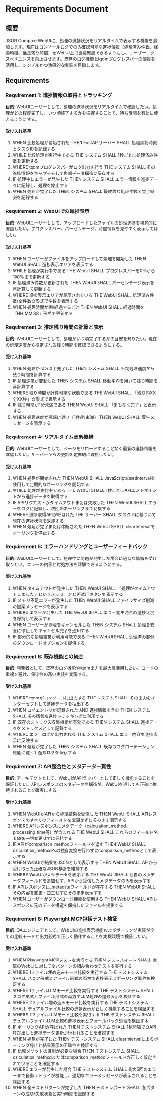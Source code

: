 # Requirements Document

## 概要
JSON Compare WebUIに、処理の進捗状況をリアルタイムで表示する機能を追加します。現在はコンソールログでのみ確認可能な進捗情報（処理済み件数、経過時間、推定残り時間）をWebUI上で直接確認できるようにし、ユーザーエクスペリエンスを向上させます。既存のログ機能とtqdmプログレスバーの情報を活用し、シンプルかつ効果的な実装を目指します。

## Requirements

### Requirement 1: 進捗情報の取得とトラッキング
**目的:** WebUIユーザーとして、処理の進捗状況をリアルタイムで確認したい。処理がどの程度完了し、いつ頃終了するかを把握することで、待ち時間を有効に使えるようにする。

#### 受け入れ基準

1. WHEN 比較処理が開始された THEN FastAPIサーバー SHALL 処理開始時刻とタスクIDを記録する
2. WHILE 比較処理が実行中である THE システム SHALL 1秒ごとに処理済み件数を更新する
3. WHERE tqdmプログレスバーがログ出力を行う THE システム SHALL その進捗情報をキャプチャして内部データ構造に保存する
4. IF 処理中にエラーが発生した THEN システム SHALL エラー情報を進捗データに記録し、処理を停止する
5. WHEN 処理が完了した THEN システム SHALL 最終的な処理件数と完了時刻を記録する

### Requirement 2: WebUIでの進捗表示
**目的:** WebUIユーザーとして、アップロードしたファイルの処理進捗を視覚的に確認したい。プログレスバー、パーセンテージ、時間情報を見やすく表示してほしい。

#### 受け入れ基準

1. WHEN ユーザーがファイルをアップロードして処理を開始した THEN WebUI SHALL 進捗表示エリアを表示する
2. WHILE 処理が実行中である THE WebUI SHALL プログレスバーを0%から100%まで更新する
3. IF 処理済み件数が更新された THEN WebUI SHALL パーセンテージ表示を再計算して更新する
4. WHERE 進捗表示エリアが表示されている THE WebUI SHALL 処理済み件数/全件数の形式で件数を表示する
5. WHEN 処理時間が1秒経過するごと THEN WebUI SHALL 経過時間を「HH:MM:SS」形式で更新する

### Requirement 3: 推定残り時間の計算と表示
**目的:** WebUIユーザーとして、処理がいつ頃完了するかの目安を知りたい。現在の処理速度から推定される残り時間を確認できるようにする。

#### 受け入れ基準

1. WHEN 処理が10%以上完了した THEN システム SHALL 平均処理速度から残り時間を計算する
2. IF 処理速度が変動した THEN システム SHALL 移動平均を用いて残り時間を再計算する
3. WHERE 残り時間が計算可能な状態である THE WebUI SHALL 「残り約XX分XX秒」の形式で表示する
4. IF 残り時間が1分未満である THEN WebUI SHALL 「まもなく完了」と表示する
5. WHEN 処理速度が極端に遅い（1件/秒未満） THEN WebUI SHALL 警告メッセージを表示する

### Requirement 4: リアルタイム更新機構
**目的:** WebUIユーザーとして、ページをリロードすることなく最新の進捗情報を確認したい。サーバーからの更新を定期的に取得したい。

#### 受け入れ基準

1. WHEN 処理が開始された THEN WebUI SHALL JavaScriptのsetIntervalを使用して定期的なポーリングを開始する
2. WHILE 処理が実行中である THE WebUI SHALL 1秒ごとにAPIエンドポイントから進捗データを取得する
3. IF APIリクエストがタイムアウトまたは失敗した THEN WebUI SHALL エラーをログに記録し、次回のポーリングまで待機する
4. WHERE 進捗取得APIが呼ばれた THE サーバー SHALL タスクIDに基づいて現在の進捗状況を返却する
5. WHEN 処理が完了または中断された THEN WebUI SHALL clearIntervalでポーリングを停止する

### Requirement 5: エラーハンドリングとユーザーフィードバック
**目的:** WebUIユーザーとして、処理中に問題が発生した場合に適切な情報を受け取りたい。エラーの内容と対処方法を理解できるようにする。

#### 受け入れ基準

1. WHEN タイムアウトが発生した THEN WebUI SHALL 「処理がタイムアウトしました」というメッセージと再試行ボタンを表示する
2. IF メモリ不足エラーが発生した THEN WebUI SHALL ファイルサイズ削減の提案メッセージを表示する
3. WHERE エラーが発生した THE WebUI SHALL エラー発生時点の進捗状況を保持して表示する
4. WHEN ユーザーが処理をキャンセルした THEN システム SHALL 処理を安全に停止してキャンセル完了を通知する
5. IF 部分的な処理結果が利用可能である THEN WebUI SHALL 処理済み部分のダウンロードオプションを提供する

### Requirement 6: 既存機能との統合
**目的:** 開発者として、既存のログ機能やtqdm出力を最大限活用したい。コードの重複を避け、保守性の高い実装を実現する。

#### 受け入れ基準

1. WHERE tqdmがコンソールに出力する THE システム SHALL その出力をインターセプトして進捗データを抽出する
2. WHEN ログエントリが記録された AND 進捗情報を含む THEN システム SHALL その情報を進捗トラッキングに利用する
3. IF 既存のメトリクス収集機能が有効である THEN システム SHALL 進捗データをメトリクスとして記録する
4. WHERE エラーログが出力される THE システム SHALL エラー内容を進捗表示に反映する
5. WHEN 処理が完了した THEN システム SHALL 既存のログローテーション機能に従って進捗ログを保存する

### Requirement 7: API整合性とメタデータ一貫性
**目的:** アーキテクトとして、WebUIがAPIラッパーとして正しく機能することを保証したい。APIレスポンスのメタデータや構造が、WebUIを通しても正確に維持されることを確実にする。

#### 受け入れ基準

1. WHEN WebUIがAPIから処理結果を受信した THEN WebUI SHALL APIレスポンスのすべてのフィールドを変更せずにそのまま表示する
2. WHERE APIレスポンスにメタデータ（calculation_method、processing_time等）が含まれる THE WebUI SHALL これらのフィールド名と値を一切変更せずに保持する
3. IF APIがcomparison_methodフィールドを返す THEN WebUI SHALL calculation_methodへの独自変換を行わずにcomparison_methodとして表示する
4. WHEN WebUIが結果をJSONとして表示する THEN WebUI SHALL APIから受け取った正確なJSON構造を維持する
5. WHERE WebUIがメタデータを表示する THE WebUI SHALL 独自のメタデータフィールドを追加せず、APIから受信したメタデータのみを表示する
6. IF APIレスポンスに_metadataフィールドが存在する THEN WebUI SHALL その内容を変更・加工せずにそのまま表示する
7. WHEN ユーザーがダウンロード機能を使用する THEN WebUI SHALL APIレスポンスの元のデータ構造を保持したファイルを提供する

### Requirement 8: Playwright MCP包括テスト検証
**目的:** QAエンジニアとして、WebUIの進捗表示機能およびポーリング実装が全ての比較モードと出力形式で正しく動作することを実機環境で検証したい。

#### 受け入れ基準

1. WHEN Playwright MCPテストを実行する THEN テストスイート SHALL 実際のWebUIに対して全パターンの組み合わせテストを実行する
2. WHERE 1ファイル埋め込みモード比較を実行する THE テストシステム SHALL スコア形式とファイル形式の両方で進捗表示とポーリング動作を検証する
3. WHERE 1ファイルLLMモード比較を実行する THE テストシステム SHALL スコア形式とファイル形式の両方でLLM処理の進捗表示を検証する
4. WHERE 2ファイル埋め込みモード比較を実行する THE テストシステム SHALL デュアルファイル比較の進捗表示が正しく機能することを検証する
5. WHERE 2ファイルLLMモード比較を実行する THE テストシステム SHALL デュアルファイルLLM比較の進捗表示とフォールバック処理を検証する
6. IF ポーリングAPIが呼ばれた THEN テストシステム SHALL 1秒間隔でのAPI呼び出しと進捗データ更新が行われることを確認する
7. WHEN 処理が完了した THEN テストシステム SHALL clearIntervalによるポーリング停止と結果表示の正確性を検証する
8. IF 比較メソッドの識別が必要な場合 THEN テストシステム SHALL calculation_methodまたはcomparison_methodフィールドが正しく設定されていることを確認する
9. WHERE エラーが発生した場合 THE テストシステム SHALL 最大5回のエラーまで自動リトライが機能し、適切なエラーメッセージが表示されることを検証する
10. WHEN 全テストパターンが完了した THEN テストレポート SHALL 各パターンの成功/失敗状態と実行時間を記録する